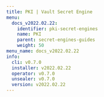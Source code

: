 ```yaml
---
title: PKI | Vault Secret Engine
menu:
  docs_v2022.02.22:
    identifier: pki-secret-engines
    name: PKI
    parent: secret-engines-guides
    weight: 50
menu_name: docs_v2022.02.22
info:
  cli: v0.7.0
  installer: v2022.02.22
  operator: v0.7.0
  unsealer: v0.7.0
  version: v2022.02.22
---
```


